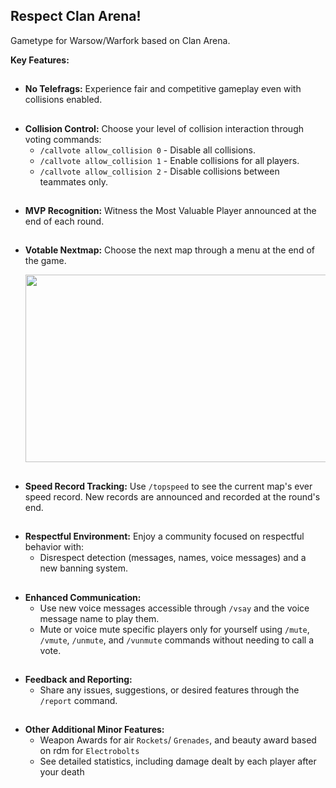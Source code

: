 
## Respect Clan Arena!
Gametype for Warsow/Warfork based on Clan Arena.

**Key Features:**
##
* **No Telefrags:** Experience fair and competitive gameplay even with collisions enabled.
##  
* **Collision Control:** Choose your level of collision interaction through voting commands:
    * `/callvote allow_collision 0` - Disable all collisions.
    * `/callvote allow_collision 1` - Enable collisions for all players.
    * `/callvote allow_collision 2` - Disable collisions between teammates only.
##      
* **MVP Recognition:** Witness the Most Valuable Player announced at the end of each round.
##  
* **Votable Nextmap:** Choose the next map through a menu at the end of the game.
  
  <img src="[[https://ibb.co/k844Q4c](https://i.ibb.co/VSgg2gB/Base-Profile-Screenshot-2024-02-29-02-03-41-70.png)](https://iili.io/JMDT84S.md.png)" width=600 height=300>
##  
* **Speed Record Tracking:** Use `/topspeed` to see the current map's ever speed record. New records are announced and recorded at the round's end.
##  
* **Respectful Environment:** Enjoy a community focused on respectful behavior with:
    * Disrespect detection (messages, names, voice messages) and a new banning system.
##      
* **Enhanced Communication:**
    * Use new voice messages accessible through `/vsay` and the voice message name to play them.
    * Mute or voice mute specific players only for yourself using `/mute`, `/vmute`, `/unmute`, and `/vunmute` commands without needing to call a vote.
##      
* **Feedback and Reporting:**
    * Share any issues, suggestions, or desired features through the `/report` command.

##      
* **Other Additional Minor Features:**
  * Weapon Awards for air `Rockets`/ `Grenades`, and beauty award based on rdm for `Electrobolts`
  * See detailed statistics, including damage dealt by each player after your death

